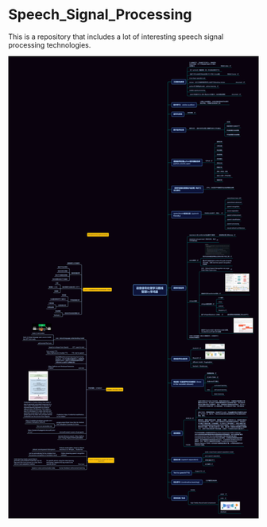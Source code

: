 # Speech_Signal_Processing
This is a repository that includes a lot of interesting speech signal processing technologies.

![pic](pictures\speech_signal_processing_by_Li-Hongji.png)









